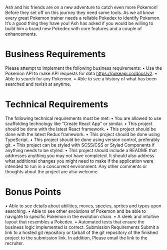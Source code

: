 Ash and his friends are on a new adventure to catch even more Pokemon! Before they set off on this journey they need some tools. As we all know every great Pokemon trainer needs a reliable Pokedex to identify Pokemon. It’s a good thing they have you! Ash has asked if you would be willing to build him a brand new Pokedex with core features and a couple of enhancements.

# Business Requirements

Please attempt to implement the following business requirements:
• Use the Pokemon API to make API requests for data https://pokeapi.co/docs/v2.
• Able to search for any Pokemon.
• Able to see a history of what has been searched and revisit at anytime.

# Technical Requirements

The following technical requirements must be met:
• You are allowed to use scaffolding technology like “Create React App” or similar.
• This project should be done with the latest React framework.
• This project should be done with the latest Redux framework.
• This project should be done using TypeScript.
• This project should be done using version control, preferably git.
• This project can be styled with SCSS/CSS or Styled Components if anything needs to be styled.
• This project should include a README that addresses anything you may not have completed. It
should also address what additional changes you might need to make if the application were intended to run in a concurrent environment. Any other comments or thoughts about the project are also welcome.
 
# Bonus Points
• Able to see details about abilities, moves, species, sprites and types upon searching.
• Able to see other evolutions of Pokemon and be able to navigate to specific Pokemon in the
evolution chain.
• A sleek and intuitive layout that resembles a Pokedex.
• Automated tests that ensure the business logic implemented is correct.
Submission Requirements
Submit a link to a hosted git repository or tarball of the git repository of the finished project to the submission link. In addition, Please email the link to the recruiter.